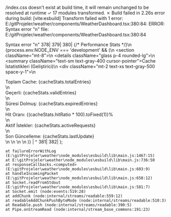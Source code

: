 /index.css doesn't exist at build time, it will remain unchanged to be resolved at runtime
✓ 17 modules transformed.
✗ Build failed in 2.26s
error during build:
[vite:esbuild] Transform failed with 1 error:
E:/gitProjeler/weather/components/WeatherDashboard.tsx:380:84: ERROR: Syntax error "n"
file: E:/gitProjeler/weather/components/WeatherDashboard.tsx:380:84

Syntax error "n"
378|        <GeminiInterpretation text={interpretation} loading={isGeminiLoading} onAnalyze={handleGeminiAnalysis} />
379|
380|        {/* Performance Stats */}\n      {process.env.NODE_ENV === 'development' && (\n        <section className=\"mt-8\">\n          <details className=\"glass p-4 rounded-lg\">\n            <summary className=\"text-sm text-gray-400 cursor-pointer\">Cache İstatistikleri (Geliştirici)</summary>\n            <div className=\"mt-2 text-xs text-gray-500 space-y-1\">\n              <div>Toplam Cache: {cacheStats.totalEntries}</div>\n              <div>Geçerli: {cacheStats.validEntries}</div>\n              <div>Süresi Dolmuş: {cacheStats.expiredEntries}</div>\n              <div>Hit Oranı: {(cacheStats.hitRatio * 100).toFixed(1)}%</div>\n              <div>Aktif İstekler: {cacheStats.activeRequests}</div>\n              <div>Son Güncelleme: {cacheStats.lastUpdate}</div>\n            </div>\n          </details>\n        </section>\n      )}
   |                                                                                      ^
381|      </div>
382|    );

    at failureErrorWithLog (E:\gitProjeler\weather\node_modules\esbuild\lib\main.js:1467:15)
    at E:\gitProjeler\weather\node_modules\esbuild\lib\main.js:736:50
    at responseCallbacks.<computed> (E:\gitProjeler\weather\node_modules\esbuild\lib\main.js:603:9)
    at handleIncomingPacket (E:\gitProjeler\weather\node_modules\esbuild\lib\main.js:658:12)
    at Socket.readFromStdout (E:\gitProjeler\weather\node_modules\esbuild\lib\main.js:581:7)
    at Socket.emit (node:events:519:28)
    at addChunk (node:internal/streams/readable:559:12)
    at readableAddChunkPushByteMode (node:internal/streams/readable:510:3)
    at Readable.push (node:internal/streams/readable:390:5)
    at Pipe.onStreamRead (node:internal/stream_base_commons:191:23)